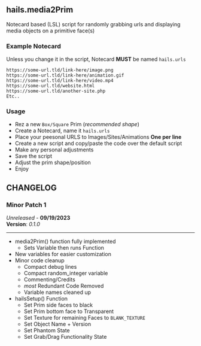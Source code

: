 ## hails.media2Prim

Notecard based (LSL) script for randomly grabbing urls and displaying media objects on a primitive face(s)

### Example Notecard

Unless you change it in the script, Notecard **MUST** be named `hails.urls`
```
https://some-url.tld/link-here/image.png
https://some-url.tld/link-here/animation.gif
https://some-url.tld/link-here/video.mp4
https://some-url.tld/website.html
https://some-url.tld/another-site.php
Etc..
```

### Usage

- Rez a new `Box/Square` Prim (*recommended shape*)
- Create a Notecard, name it `hails.urls`
- Place your peesonal URLS to Images/Sites/Animations **One per line**
- Create a new script and copy/paste the code over the default script
- Make any personal adjustments
- Save the script
- Adjust the prim shape/position
- Enjoy

## CHANGELOG

### Minor Patch 1
*Unreleased* - **09/19/2023**  
__Version__: *0.1.0*  
-  -  -  -  -  -  -  -  -  -
- media2Prim() function fully implemented
   - Sets Variable then runs Function
- New variables for easier customization
- Minor code cleanup
   - Compact debug lines
   - Compact random_integer variable
   - Commenting/Credits
   - *most* Redundant Code Removed
   - Variable names cleaned up
- hailsSetup() Function
   - Set Prim side faces to black
   - Set Prim bottom face to Transparent
   - Set Texture for remaining Faces to `BLANK_TEXTURE`
   - Set Object Name + Version
   - Set Phantom State
   - Set Grab/Drag Functionality State
